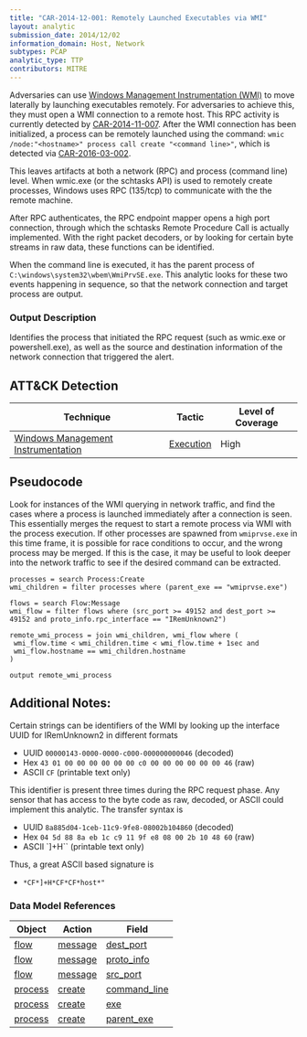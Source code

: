 ```yaml
---
title: "CAR-2014-12-001: Remotely Launched Executables via WMI"
layout: analytic
submission_date: 2014/12/02
information_domain: Host, Network
subtypes: PCAP
analytic_type: TTP
contributors: MITRE
---
```


Adversaries can use [Windows Management Instrumentation (WMI)](https://attack.mitre.org/techniques/T1047) to move laterally by launching executables remotely. For adversaries to achieve this, they must open a WMI connection to a remote host. This RPC activity is currently detected by [CAR-2014-11-007](CAR-2014-11-007). After the WMI connection has been initialized, a process can be remotely launched using the command: `wmic /node:"<hostname>" process call create "<command line>"`, which is detected via [CAR-2016-03-002](CAR-2016-03-002).

This leaves artifacts at both a network (RPC) and process (command line) level. When wmic.exe (or the schtasks API) is used to remotely create processes, Windows uses RPC (135/tcp) to communicate with the the remote machine.

After RPC authenticates, the RPC endpoint mapper opens a high port connection, through which the schtasks Remote Procedure Call is actually implemented. With the right packet decoders, or by looking for certain byte streams in raw data, these functions can be identified.

When the command line is executed, it has the parent process of `C:\windows\system32\wbem\WmiPrvSE.exe`. This analytic looks for these two events happening in sequence, so that the network connection and target process are output.

### Output Description
Identifies the process that initiated the RPC request (such as wmic.exe or powershell.exe), as well as the source and destination information of the network connection that triggered the alert.


## ATT&CK Detection

|Technique |Tactic |Level of Coverage |
|---|---|---|
|[Windows Management Instrumentation](https://attack.mitre.org/techniques/T1047/)|[Execution](https://attack.mitre.org/tactics/TA0002)|High|

## Pseudocode
Look for instances of the WMI querying in network traffic, and find the cases where a process is launched immediately after a connection is seen. This essentially merges the request to start a remote process via WMI with the process execution. If other processes are spawned from `wmiprvse.exe` in this time frame, it is possible for race conditions to occur, and the wrong process may be merged. If this is the case, it may be useful to look deeper into the network traffic to see if the desired command can be extracted. 

```
processes = search Process:Create
wmi_children = filter processes where (parent_exe == "wmiprvse.exe")

flows = search Flow:Message
wmi_flow = filter flows where (src_port >= 49152 and dest_port >= 49152 and proto_info.rpc_interface == "IRemUnknown2")

remote_wmi_process = join wmi_children, wmi_flow where (
 wmi_flow.time < wmi_children.time < wmi_flow.time + 1sec and 
 wmi_flow.hostname == wmi_children.hostname 
)

output remote_wmi_process
```

## Additional Notes: 

Certain strings can be identifiers of the WMI by looking up the interface UUID for IRemUnknown2 in different formats
* UUID `00000143-0000-0000-c000-000000000046` (decoded)
* Hex `43 01 00 00 00 00 00 00 c0 00 00 00 00 00 00 46` (raw)
* ASCII `CF` (printable text only)

This identifier is present three times during the RPC request phase. Any sensor that has access to the byte code as raw, decoded, or ASCII could implement this analytic.
The transfer syntax is 
* UUID `8a885d04-1ceb-11c9-9fe8-08002b104860` (decoded)
* Hex `04 5d 88 8a eb 1c c9 11 9f e8 08 00 2b 10 48 60` (raw)
* ASCII `]+H\`` (printable text only)

Thus, a great ASCII based signature is
* `*CF*]+H*CF*CF*host*"`

### Data Model References

|Object|Action|Field|
|---|---|---|
| [flow](../data_model/flow) | [message](../data_model/flow#message) | [dest_port](../data_model/flow#dest_port) |
| [flow](../data_model/flow) | [message](../data_model/flow#message) | [proto_info](../data_model/flow#proto_info) |
| [flow](../data_model/flow) | [message](../data_model/flow#message) | [src_port](../data_model/flow#src_port) |
| [process](../data_model/process) | [create](../data_model/process#create) | [command_line](../data_model/process#command_line) |
| [process](../data_model/process) | [create](../data_model/process#create) | [exe](../data_model/process#exe) |
| [process](../data_model/process) | [create](../data_model/process#create) | [parent_exe](../data_model/process#parent_exe) |
